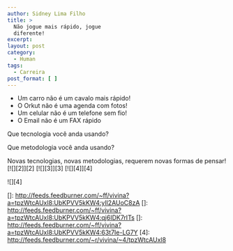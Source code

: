 ```yaml
---
author: Sidney Lima Filho
title: >
  Não jogue mais rápido, jogue
  diferente!
excerpt:
layout: post
category:
  - Human
tags:
  - Carreira
post_format: [ ]
---
```

*   Um carro não é um cavalo mais rápido!
*   O Orkut não é uma agenda com fotos!
*   Um celular não é um telefone sem fio!
*   O Email não é um FAX rápido

Que tecnologia você anda usando? 

Que metodologia você anda usando?

Novas tecnologias, novas metodologias, requerem novas formas de pensar! [![][2]</img>][2] [![][3]</img>][3] [![][4]</img>][4] 

![][4]

 []: http://feeds.feedburner.com/~ff/vivina?a=tpzWtcAUxl8:UbKPVV5kKW4:yIl2AUoC8zA
 []: http://feeds.feedburner.com/~ff/vivina?a=tpzWtcAUxl8:UbKPVV5kKW4:qj6IDK7rITs
 []: http://feeds.feedburner.com/~ff/vivina?a=tpzWtcAUxl8:UbKPVV5kKW4:63t7Ie-LG7Y
 [4]: http://feeds.feedburner.com/~r/vivina/~4/tpzWtcAUxl8